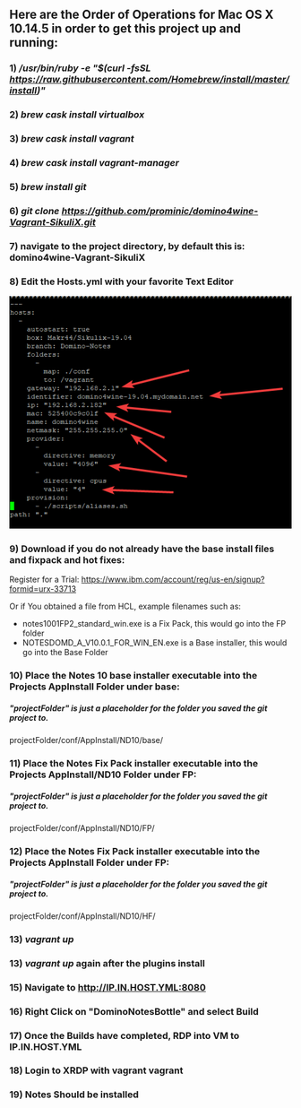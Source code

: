 ## Here are the Order of Operations for Mac OS X 10.14.5 in order to get this project up and running:

### 1) */usr/bin/ruby -e "$(curl -fsSL https://raw.githubusercontent.com/Homebrew/install/master/install)"*

### 2) *brew cask install virtualbox*

### 3) *brew cask install vagrant*

### 4) *brew cask install vagrant-manager*

### 5) *brew install git*

### 6) *git clone https://github.com/prominic/domino4wine-Vagrant-SikuliX.git*

### 7) navigate to the project directory, by default this is: domino4wine-Vagrant-SikuliX

### 8) Edit the Hosts.yml with your favorite Text Editor

![GitHub Logo](/conf/wiki/images/hosts.yml.png)

### 9) Download if you do not already have the base install files and fixpack and hot fixes:

Register for a Trial: https://www.ibm.com/account/reg/us-en/signup?formid=urx-33713

Or if You obtained a file from HCL, example filenames such as:
- notes1001FP2_standard_win.exe   is a Fix Pack, this would go into the FP folder
- NOTESDOMD_A_V10.0.1_FOR_WIN_EN.exe   is a Base installer, this would go into the Base Folder

### 10) Place the Notes 10 base installer executable into the Projects AppInstall Folder under base:

##### "projectFolder" is just a placeholder for the folder you saved the git project to.

projectFolder/conf/AppInstall/ND10/base/

### 11) Place the Notes Fix Pack installer executable into the Projects AppInstall/ND10 Folder under FP:

##### "projectFolder" is just a placeholder for the folder you saved the git project to.

projectFolder/conf/AppInstall/ND10/FP/

### 12) Place the Notes Fix Pack installer executable into the Projects AppInstall Folder under FP:

##### "projectFolder" is just a placeholder for the folder you saved the git project to.

projectFolder/conf/AppInstall/ND10/HF/

### 13) *vagrant up*

### 13) *vagrant up*  again after the plugins install

### 15) Navigate to http://IP.IN.HOST.YML:8080

### 16) Right Click on "DominoNotesBottle" and select Build

### 17) Once the Builds have completed, RDP into VM to IP.IN.HOST.YML 

### 18) Login to XRDP with vagrant vagrant

### 19) Notes Should be installed






